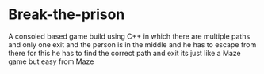 # Break-the-prison
A consoled based game build using C++ in which there are multiple paths and only one exit and the person is in the middle and he has to escape from there for this he has to find the correct path and exit its just like a Maze game but easy from Maze
